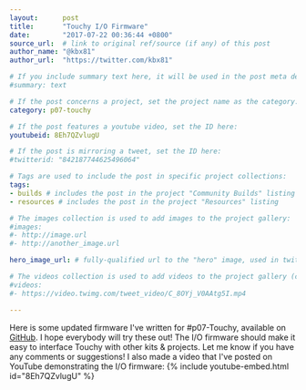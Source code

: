 ```yaml
---
layout:      post
title:       "Touchy I/O Firmware"
date:        "2017-07-22 00:36:44 +0800"
source_url:  # link to original ref/source (if any) of this post
author_name: "@kbx81"
author_url:  "https://twitter.com/kbx81"

# If you include summary text here, it will be used in the post meta description instead of an excerpt from the post body
#summary: text

# If the post concerns a project, set the project name as the category:
category: p07-touchy

# If the post features a youtube video, set the ID here:
youtubeid: 8Eh7QZvlugU

# If the post is mirroring a tweet, set the ID here:
#twitterid: "842187744625496064"

# Tags are used to include the post in specific project collections:
tags:
- builds # includes the post in the project "Community Builds" listing
- resources # includes the post in the project "Resources" listing

# The images collection is used to add images to the project gallery:
#images:
#- http://image.url
#- http://another_image.url

hero_image_url: # fully-qualified url to the "hero" image, used in twitter cards for example

# The videos collection is used to add videos to the project gallery (currently only mp4):
#videos:
#- https://video.twimg.com/tweet_video/C_8OYj_V0AAtg5I.mp4

---
```


Here is some updated firmware I've written for #p07-Touchy, available on [GitHub](https://github.com/kbx81/Boldport-Touchy).
I hope everybody will try these out!
The I/O firmware should make it easy to interface Touchy with other kits & projects.
Let me know if you have any comments or suggestions!
I also made a video that I've posted on YouTube demonstrating the I/O firmware:
{% include youtube-embed.html id="8Eh7QZvlugU" %}

